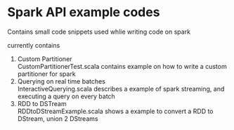 # Spark API example codes
Contains small code snippets used whlie writing code on spark 

currently contains 
1) Custom Partitioner <br>
   CustomPartitionerTest.scala contains example on how to write a custom partitioner for spark
2) Querying on real time batches<br>
   InteractiveQuerying.scala describes a example of spark streaming, and executing a query on every batch 
3) RDD to DSTream<br>
   RDDtoDStreamExample.scala shows a example to convert a RDD to DStream, union 2 DStreams
